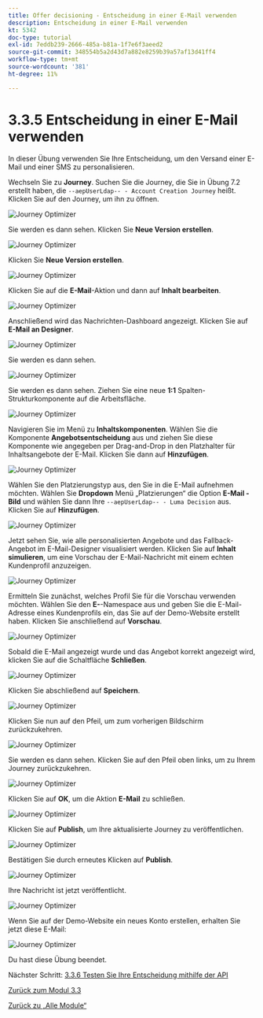```yaml
---
title: Offer decisioning - Entscheidung in einer E-Mail verwenden
description: Entscheidung in einer E-Mail verwenden
kt: 5342
doc-type: tutorial
exl-id: 7eddb239-2666-485a-b81a-1f7e6f3aeed2
source-git-commit: 348554b5a2d43d7a882e8259b39a57af13d41ff4
workflow-type: tm+mt
source-wordcount: '381'
ht-degree: 11%

---
```


# 3.3.5 Entscheidung in einer E-Mail verwenden

In dieser Übung verwenden Sie Ihre Entscheidung, um den Versand einer E-Mail und einer SMS zu personalisieren.

Wechseln Sie zu **Journey**. Suchen Sie die Journey, die Sie in Übung 7.2 erstellt haben, die `--aepUserLdap-- - Account Creation Journey` heißt. Klicken Sie auf den Journey, um ihn zu öffnen.

![Journey Optimizer](./images/emailoffer1.png)

Sie werden es dann sehen. Klicken Sie **Neue Version erstellen**.

![Journey Optimizer](./images/journey1.png)

Klicken Sie **Neue Version erstellen**.

![Journey Optimizer](./images/journey2.png)

Klicken Sie auf die **E-Mail**-Aktion und dann auf **Inhalt bearbeiten**.

![Journey Optimizer](./images/journey3.png)

Anschließend wird das Nachrichten-Dashboard angezeigt. Klicken Sie auf **E-Mail an Designer**.

![Journey Optimizer](./images/emailoffer2.png)

Sie werden es dann sehen.

![Journey Optimizer](./images/emailoffer5.png)

Sie werden es dann sehen. Ziehen Sie eine neue **1:1** Spalten-Strukturkomponente auf die Arbeitsfläche.

![Journey Optimizer](./images/emailoffer6.png)

Navigieren Sie im Menü zu **Inhaltskomponenten**. Wählen Sie die Komponente **Angebotsentscheidung** aus und ziehen Sie diese Komponente wie angegeben per Drag-and-Drop in den Platzhalter für Inhaltsangebote der E-Mail. Klicken Sie dann auf **Hinzufügen**.

![Journey Optimizer](./images/emailoffer7.png)

Wählen Sie den Platzierungstyp aus, den Sie in die E-Mail aufnehmen möchten. Wählen Sie **Dropdown** Menü „Platzierungen“ die Option **E-Mail - Bild** und wählen Sie dann Ihre `--aepUserLdap-- - Luma Decision` aus. Klicken Sie auf **Hinzufügen**.

![Journey Optimizer](./images/emailoffer8.png)

Jetzt sehen Sie, wie alle personalisierten Angebote und das Fallback-Angebot im E-Mail-Designer visualisiert werden. Klicken Sie auf **Inhalt simulieren**, um eine Vorschau der E-Mail-Nachricht mit einem echten Kundenprofil anzuzeigen.

![Journey Optimizer](./images/emailoffer9.png)

Ermitteln Sie zunächst, welches Profil Sie für die Vorschau verwenden möchten. Wählen Sie den **E-**-Namespace aus und geben Sie die E-Mail-Adresse eines Kundenprofils ein, das Sie auf der Demo-Website erstellt haben. Klicken Sie anschließend auf **Vorschau**.

![Journey Optimizer](./images/emailoffer10.png)

Sobald die E-Mail angezeigt wurde und das Angebot korrekt angezeigt wird, klicken Sie auf die Schaltfläche **Schließen**.

![Journey Optimizer](./images/emailoffer11.png)

Klicken Sie abschließend auf **Speichern**.

![Journey Optimizer](./images/emailoffer12.png)

Klicken Sie nun auf den Pfeil, um zum vorherigen Bildschirm zurückzukehren.

![Journey Optimizer](./images/emailoffer13.png)

Sie werden es dann sehen. Klicken Sie auf den Pfeil oben links, um zu Ihrem Journey zurückzukehren.

![Journey Optimizer](./images/emailoffer14.png)

Klicken Sie auf **OK**, um die Aktion **E-Mail** zu schließen.

![Journey Optimizer](./images/emailoffer14a.png)

Klicken Sie auf **Publish**, um Ihre aktualisierte Journey zu veröffentlichen.

![Journey Optimizer](./images/emailoffer14b.png)

Bestätigen Sie durch erneutes Klicken auf **Publish**.

![Journey Optimizer](./images/emailoffer15.png)

Ihre Nachricht ist jetzt veröffentlicht.

![Journey Optimizer](./images/emailoffer16.png)

Wenn Sie auf der Demo-Website ein neues Konto erstellen, erhalten Sie jetzt diese E-Mail:

![Journey Optimizer](./images/emailoffer17.png)

Du hast diese Übung beendet.

Nächster Schritt: [3.3.6 Testen Sie Ihre Entscheidung mithilfe der API](./ex6.md)

[Zurück zum Modul 3.3](./offer-decisioning.md)

[Zurück zu „Alle Module“](./../../../overview.md)
